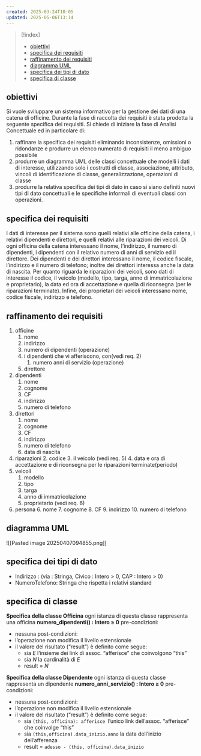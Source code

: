 ```yaml
---
created: 2025-03-24T10:05
updated: 2025-05-06T13:14
---
```

>[!index]
>- [obiettivi](#obiettivi)
>- [specifica dei requisiti](#specifica%20dei%20requisiti)
>- [raffinamento dei requisiti](#raffinamento%20dei%20requisiti)
>- [diagramma UML](#diagramma%20UML)
>- [specifica dei tipi di dato](#specifica%20dei%20tipi%20di%20dato)
>- [specifica di classe](#specifica%20di%20classe)

## obiettivi
Si vuole sviluppare un sistema informativo per la gestione dei dati di una catena di
officine.
Durante la fase di raccolta dei requisiti è stata prodotta la seguente specifica dei
requisiti.
Si chiede di iniziare la fase di Analisi Concettuale ed in particolare di:
1. raffinare la specifica dei requisiti eliminando inconsistenze, omissioni o ridondanze e produrre un elenco numerato di requisiti il meno ambiguo possibile
2. produrre un diagramma UML delle classi concettuale che modelli i dati di interesse, utilizzando solo i costrutti di classe, associazione, attributo, vincoli di identificazione di classe, generalizzazione, operazioni di classe
3. produrre la relativa specifica dei tipi di dato in caso si siano definiti nuovi tipi di
dato concettuali e le specifiche informali di eventuali classi con operazioni.
## specifica dei requisiti
I dati di interesse per il sistema sono quelli relativi alle officine della catena, i relativi dipendenti e direttori, e quelli relativi alle riparazioni dei veicoli.
Di ogni officina della catena interessano il nome, l’indirizzo, il numero di dipendenti, i dipendenti con il relativo numero di anni di servizio ed il direttore.
Dei dipendenti e dei direttori interessano il nome, il codice fiscale, l’indirizzo e il numero di telefono; inoltre dei direttori interessa anche la data di nascita.
Per quanto riguarda le riparazioni dei veicoli, sono dati di interesse il codice, il veicolo (modello, tipo, targa, anno di immatricolazione e proprietario), la data ed ora di accettazione e quella di riconsegna (per le riparazioni terminate).
Infine, dei proprietari dei veicoli interessano nome, codice fiscale, indirizzo e telefono.
## raffinamento dei requisiti
1. officine
	1. nome
	2. indirizzo
	3. numero di dipendenti (operazione)
	4. i dipendenti che vi afferiscono, con(vedi req. 2)
		1. numero anni di servizio (operazione)
	5. direttore
2. dipendenti
	1. nome
	2.  cognome
	3. CF
	4. indirizzo
	5. numero di telefono
3. direttori
	1. nome
	2. cognome
	3. CF
	4. indirizzo
	5. numero di telefono
	6. data di nascita
4. riparazioni
	2. codice
	3. il veicolo (vedi req. 5)
	4. data e ora di accettazione e di riconsegna per le riparazioni terminate(periodo)
5. veicoli
	1. modello
	2. tipo
	3. targa
	4. anno di immatricolazione
	5. proprietario (vedi req. 6)
6. persona
	6. nome
	7. cognome
	8. CF
	9. indirizzo
	10. numero di telefono
## diagramma UML
![[Pasted image 20250407094855.png]]
## specifica dei tipi di dato
- Indirizzo : (via : Stringa, Civico : Intero > 0, CAP : Intero > 0)
- NumeroTelefono: Stringa che rispetta i relativi standard
## specifica di classe
**Specifica della classe Officina**
ogni istanza di questa classe rappresenta una officina
**numero_dipendenti() :  Intero ≥ 0**
pre-condizioni:
- nessuna
post-condizioni:
- l’operazione non modifica il livello estensionale
- il valore del risultato (“result”) è definito come segue:
	- sia $E$ l’insieme dei link di assoc. “afferisce” che coinvolgono “this”
	- sia $N$ la cardinalità di $E$
	- result = $N$

**Specifica della classe Dipendente**
ogni istanza di questa classe rappresenta un dipendente
**numero_anni_servizio() :  Intero ≥ 0**
pre-condizioni:
- nessuna
post-condizioni:
- l’operazione non modifica il livello estensionale
- il valore del risultato (“result”) è definito come segue:
	- sia `(this, officina): afferisce `l’unico link dell’assoc. “afferisce” che coinvolge “this”
	- sia `(this,officina).data_inizio.anno` la data dell’inizio dell’afferenza
	- result = `adesso - (this, officina).data_inizio`